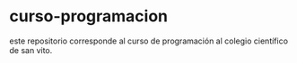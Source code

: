 # curso-programacion
este repositorio corresponde al curso de programación al colegio científico de san vito.
